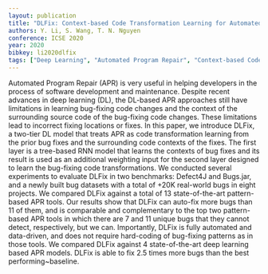 ```yaml
---
layout: publication
title: "DLFix: Context-based Code Transformation Learning for Automated Program Repair"
authors: Y. Li, S. Wang, T. N. Nguyen
conference: ICSE 2020
year: 2020
bibkey: li2020dlfix
tags: ["Deep Learning", "Automated Program Repair", "Context-based Code Transformation Learning"]
---
```

Automated Program Repair (APR) is very useful in helping developers in the process of software development and maintenance. Despite recent advances in deep learning (DL), the DL-based APR approaches still have limitations in learning bug-fixing code changes and the context of the surrounding source code of the bug-fixing code changes. These limitations lead to incorrect fixing locations or fixes. In this paper, we introduce DLFix, a two-tier DL model that treats APR as code transformation learning from the prior bug fixes and the surrounding code contexts of the fixes. The first layer is a tree-based RNN model that learns the contexts of bug fixes and its result is used as an additional weighting input for the second layer designed to learn the bug-fixing code transformations. 
We conducted several experiments to evaluate DLFix in two benchmarks: Defect4J and Bugs.jar, and a newly built bug datasets with a total of +20K real-world bugs in eight projects. We compared DLFix against a total of 13 state-of-the-art pattern-based APR tools. Our results show that DLFix can auto-fix more bugs than 11 of them, and is comparable and complementary to the top two pattern-based APR tools in which there are 7 and 11 unique bugs that they cannot detect, respectively, but we can. Importantly, DLFix is fully automated and data-driven, and does not require hard-coding of bug-fixing patterns as in those tools. We compared DLFix against 4 state-of-the-art deep learning based APR models. DLFix is able to fix 2.5 times more bugs than the best performing~baseline.
